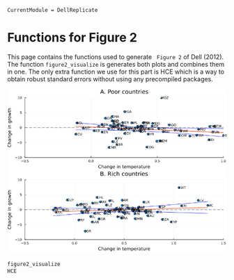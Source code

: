 ```@meta
CurrentModule = DellReplicate
```

# Functions for Figure 2

This page contains the functions used to generate ` Figure 2` of Dell (2012). The function `figure2_visualize` is generates both plots and combines them in one. The only extra function we use for this part is HCE which is a way to obtain robust standard errors without using any precompiled packages.

![Figure 2](assets/fig2.png)

```@docs
figure2_visualize
HCE
```